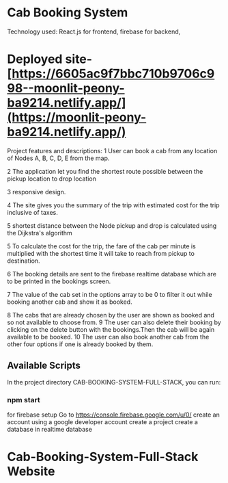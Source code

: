 # Cab Booking System

Technology used:
React.js for frontend,
firebase for backend, 

# Deployed site- [https://6605ac9f7bbc710b9706c998--moonlit-peony-ba9214.netlify.app/](https://moonlit-peony-ba9214.netlify.app/)

Project features and descriptions:
1  User can book a cab from any location of Nodes A, B, C, D, E from the map.

2  The application let you find the shortest route possible between the pickup location to drop location 

3  responsive design.

4  The site gives you the summary of the trip with estimated cost for the trip inclusive of taxes. 

5  shortest distance between the Node pickup and drop is calculated using the Dijkstra's algorithm

5  To calculate the cost for the trip, the fare of the cab per minute is multiplied with the shortest time it will take
   to reach from pickup to destination.

6  The booking details are sent to the firebase realtime database which are to be printed in the bookings screen. 

7  The value of the cab set in the options array to be 0 to filter it out while booking another cab and show it as booked.

8  The cabs that are already chosen by the user are shown as booked and so not available to choose from.
9  The user can also delete their booking by clicking on the delete button with the bookings.Then the cab will be again available to be booked.
10 The user can also book another cab from the other four options if one is already booked by them.



   ## Available Scripts

   In the project directory CAB-BOOKING-SYSTEM-FULL-STACK, you can run:

   ### npm start
   
   for firebase setup 
   Go to https://console.firebase.google.com/u/0/ 
   create an account using a google developer account 
   create a project 
   create a database in realtime database 



   # Cab-Booking-System-Full-Stack Website

